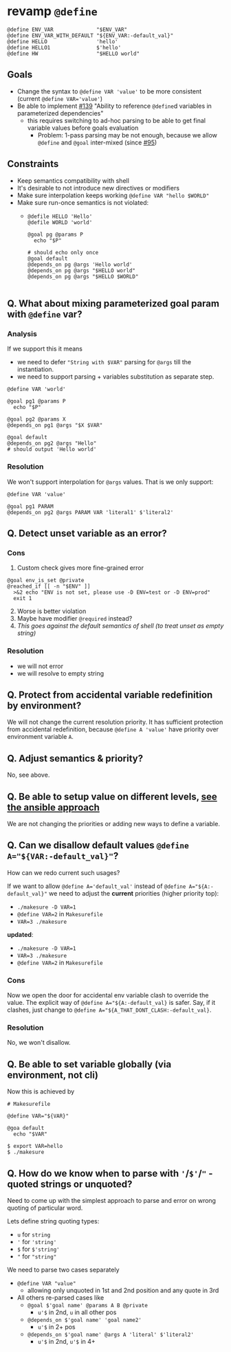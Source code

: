 # revamp `@define`

```shell
@define ENV_VAR              "$ENV_VAR"
@define ENV_VAR_WITH_DEFAULT "${ENV_VAR:-default_val}"
@define HELLO                'hello'
@define HELLO1               $'hello'
@define HW                   "$HELLO world"
```

## Goals
- Change the syntax to `@define VAR 'value'` to be more consistent (current `@define VAR='value'`)
- Be able to implement [#139](https://github.com/xonixx/makesure/issues/139) "Ability to reference `@define`d variables in parameterized dependencies"
  - this requires switching to ad-hoc parsing to be able to get final variable values before goals evaluation
    - Problem: 1-pass parsing may be not enough, because we allow `@define` and `@goal` inter-mixed (since [#95](https://github.com/xonixx/makesure/issues/95))

## Constraints
- Keep semantics compatibility with shell
- It's desirable to not introduce new directives or modifiers
- Make sure interpolation keeps working `@define VAR "hello $WORLD"`
- Make sure run-once semantics is not violated:
  - ```shell
    @defile HELLO 'Hello'
    @defile WORLD 'world'
    
    @goal pg @params P
      echo "$P"                        
    
    # should echo only once
    @goal default
    @depends_on pg @args 'Hello world'
    @depends_on pg @args "$HELLO world"
    @depends_on pg @args "$HELLO $WORLD"
 
## Q. What about mixing parameterized goal param with `@define` var?

### Analysis
   
If we support this it means 
- we need to defer `"String with $VAR"` parsing for `@args` till the instantiation.
- we need to support parsing + variables substitution as separate step.

```shell
@define VAR 'world'

@goal pg1 @params P
  echo "$P"

@goal pg2 @params X
@depends_on pg1 @args "$X $VAR"  

@goal default
@depends_on pg2 @args "Hello"
# should output 'Hello world'
```

### Resolution

We won't support interpolation for `@args` values. That is we only support:

```shell
@define VAR 'value'

@goal pg1 PARAM
@depends_on pg2 @args PARAM VAR 'literal1' $'literal2' 
```

## Q. Detect unset variable as an error?
    
### Cons
        
1. Custom check gives more fine-grained error                                                         
```shell
@goal env_is_set @private
@reached_if [[ -n "$ENV" ]]
  >&2 echo "ENV is not set, please use -D ENV=test or -D ENV=prod"
  exit 1
```

2. Worse is better violation
3. Maybe have modifier `@required` instead?
4. _This goes against the default semantics of shell (to treat unset as empty string)_

### Resolution

- we will not error
- we will resolve to empty string

## Q. Protect from accidental variable redefinition by environment?
 
We will not change the current resolution priority. It has sufficient protection from accidental redefinition, because `@define A 'value'` have priority over environment variable `A`.

## Q. Adjust semantics & priority?

No, see above.

## Q. Be able to setup value on different levels, [see the ansible approach](https://docs.ansible.com/ansible/latest/playbook_guide/playbooks_variables.html#variable-precedence-where-should-i-put-a-variable)

We are not changing the priorities or adding new ways to define a variable.

## Q. Can we disallow default values `@define A="${VAR:-default_val}"`?

How can we redo current such usages?

If we want to allow `@define A='default_val'` instead of `@define A="${A:-default_val}"` we need to adjust the **current** priorities (higher priority top):

- `./makesure -D VAR=1`
- `@define VAR=2` in `Makesurefile`
- `VAR=3 ./makesure`

**updated**:

- `./makesure -D VAR=1`
- `VAR=3 ./makesure`
- `@define VAR=2` in `Makesurefile`

### Cons

Now we open the door for accidental env variable clash to override the value.
The explicit way of `@define A="${A:-default_val}` is safer. Say, if it clashes, just change to `@define A="${A_THAT_DONT_CLASH:-default_val}`.

### Resolution

No, we won't disallow.


## Q. Be able to set variable globally (via environment, not cli)

Now this is achieved by 

```shell
# Makesurefile

@define VAR="${VAR}"

@goa default
  echo "$VAR"
```

```
$ export VAR=hello
$ ./makesure 
```

## Q. How do we know when to parse with `'`/`$'`/`"` - quoted strings or unquoted?
                    
Need to come up with the simplest approach to parse and error on wrong quoting of particular word.

Lets define string quoting types:

- `u` for `string`
- `'` for `'string'`
- `$` for `$'string'`
- `"` for `"string"`


We need to parse two cases separately

- `@define VAR "value"`
  - allowing only unquoted in 1st and 2nd position and any quote in 3rd
- All others re-parsed cases like 
  - `@goal $'goal name' @params A B @private`
    - `u'$` in 2nd, `u` in all other pos
  - `@depends_on $'goal name' 'goal name2'`
    - `u'$` in 2+ pos
  - `@depends_on $'goal name' @args A 'literal' $'literal2'`
    - `u'$` in 2nd, `u'$` in 4+
        
